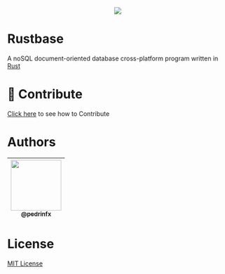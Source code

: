 <div align="center">
    <img src="https://github.com/rustbase.png?size=115">
</div>

# Rustbase
A noSQL document-oriented database cross-platform program written in [Rust](https://www.rust-lang.org/)

# 🔗 Contribute
[Click here](./CONTRIBUTING.md) to see how to Contribute

# Authors
<div align="center">

| [<img src="https://github.com/pedrinfx.png?size=115" width=115><br><sub>@pedrinfx</sub>](https://github.com/filipedeschamps)
| :---: |


</div>

# License
[MIT License](./LICENSE)